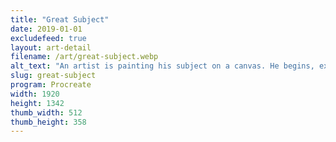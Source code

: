 ```yaml
---
title: "Great Subject"
date: 2019-01-01
excludefeed: true
layout: art-detail
filename: /art/great-subject.webp
alt_text: "An artist is painting his subject on a canvas. He begins, exclaiming \"What a great subject!\". His subject being a green vase, making a weird face and holding a cigar in it's mouth."
slug: great-subject
program: Procreate
width: 1920
height: 1342
thumb_width: 512
thumb_height: 358
---
```

